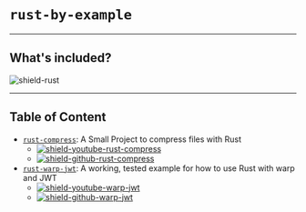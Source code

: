 # `rust-by-example`

---

## What's included?

![shield-rust][shield-rust]

---

## Table of Content

- [`rust-compress`][rust-compress]: A Small Project to compress files with Rust 
  - [![shield-youtube-rust-compress][shield-youtube-rust-compress]][link-youtube-rust-compress]
  - [![shield-github-rust-compress][shield-github-rust-compress]][link-github-rust-compress]
- [`rust-warp-jwt`][rust-warp-jwt]: A working, tested example for how to use Rust with warp and JWT 
  - [![shield-youtube-warp-jwt][shield-youtube-warp-jwt]][link-youtube-warp-jwt]
  - [![shield-github-warp-jwt][shield-github-warp-jwt]][link-github-warp-jwt]

[rust-compress]: rust-compress/README.md
[rust-warp-jwt]: rust-warp-jwt/README.md

[shield-rust]: https://img.shields.io/badge/Rust-1.7.21-000000?logo=rust&logoColor=000000&style=flat-square


[shield-youtube-rust-compress]: https://img.shields.io/badge/See%20Video-(@AkhilSharmaTech)-FF0000?logo=youtube&logoColor=FF0000&style=flat-square
[shield-github-rust-compress]: https://img.shields.io/badge/See%20Repo-(AkhilSharma90)-000000?logo=github&logoColor=000000&style=flat-square
[link-youtube-rust-compress]: https://www.youtube.com/watch?v=cSD3HzkvQoI
[link-github-rust-compress]: https://github.com/AkhilSharma90/Rust-Compress

[shield-youtube-warp-jwt]: https://img.shields.io/badge/See%20Video-(@AkhilSharmaTech)-FF0000?logo=youtube&logoColor=FF0000&style=flat-square
[shield-github-warp-jwt]: https://img.shields.io/badge/See%20Repo-(AkhilSharma90)-000000?logo=github&logoColor=000000&style=flat-square
[link-youtube-warp-jwt]: https://www.youtube.com/watch?v=HqAyAV-0gKc
[link-github-warp-jwt]: https://github.com/AkhilSharma90/rust-warp-jwt

